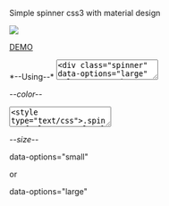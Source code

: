 Simple spinner css3 with material design

<img src="https://lh3.googleusercontent.com/yn0zcwUKrD0mQ1TZpVUAMohqlq9X5iTOeoaHsNMZK3s=s100-no" />

<p data-height="268" data-theme-id="15592" data-slug-hash="pJRVNK" data-default-tab="result" data-user="thuanitdn" class='codepen'><a href='http://codepen.io/thuanitdn/pen/pJRVNK/' target="_blank">DEMO</a></p>
<script async src="//assets.codepen.io/assets/embed/ei.js"></script>
*--Using--*

<textarea><div class="spinner" data-options="large"  role="progressbar" aria-valuetext="Loading…"></div></textarea>

*--color--*

<textarea><style type="text/css">.spinner{color:yourcolor;}</style></textarea> 

*--size--*

data-options="small"

 or
 
data-options="large"


